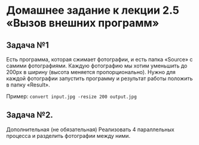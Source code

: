 # Домашнее задание к лекции 2.5 «Вызов внешних программ»

## Задача №1

Есть программа, которая сжимает фотографии, и есть папка «Source» с самими фотографиями. Каждую фотографию мы хотим уменьшить до 200px в ширину (высота меняется пропорционально). Нужно для каждой фотографии запустить программу и результат работы положить в папку «Result».

Пример: `convert input.jpg -resize 200 output.jpg`

## Задача №2.

Дополнительная (не обязательная)
Реализовать 4 параллельных процесса и разделить фотографии между ними.